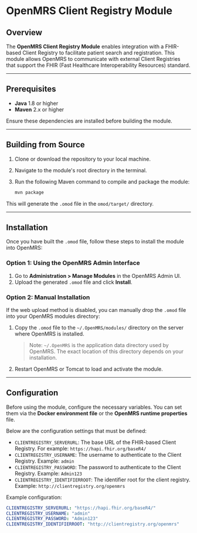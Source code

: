 # OpenMRS Client Registry Module

## Overview
The **OpenMRS Client Registry Module** enables integration with a FHIR-based Client Registry to facilitate patient search and registration. This module allows OpenMRS to communicate with external Client Registries that support the FHIR (Fast Healthcare Interoperability Resources) standard.

---

## Prerequisites

- **Java** 1.8 or higher
- **Maven** 2.x or higher

Ensure these dependencies are installed before building the module.

---

## Building from Source

1. Clone or download the repository to your local machine.
2. Navigate to the module's root directory in the terminal.
3. Run the following Maven command to compile and package the module:

    ```bash
    mvn package
    ```

This will generate the `.omod` file in the `omod/target/` directory.

---

## Installation

Once you have built the `.omod` file, follow these steps to install the module into OpenMRS:

### Option 1: Using the OpenMRS Admin Interface

1. Go to **Administration > Manage Modules** in the OpenMRS Admin UI.
2. Upload the generated `.omod` file and click **Install**.

### Option 2: Manual Installation

If the web upload method is disabled, you can manually drop the `.omod` file into your OpenMRS modules directory:

1. Copy the `.omod` file to the `~/.OpenMRS/modules/` directory on the server where OpenMRS is installed.
   
   > Note: `~/.OpenMRS` is the application data directory used by OpenMRS. The exact location of this directory depends on your installation.

2. Restart OpenMRS or Tomcat to load and activate the module.

---

## Configuration

Before using the module, configure the necessary variables. You can set them via the **Docker environment file** or the **OpenMRS runtime properties** file.

Below are the configuration settings that must be defined:

- `CLIENTREGISTRY_SERVERURL`: The base URL of the FHIR-based Client Registry. For example: `https://hapi.fhir.org/baseR4/`
- `CLIENTREGISTRY_USERNAME`: The username to authenticate to the Client Registry. Example: `admin`
- `CLIENTREGISTRY_PASSWORD`: The password to authenticate to the Client Registry. Example: `Admin123`
- `CLIENTREGISTRY_IDENTIFIERROOT`: The identifier root for the client registry. Example: `http://clientregistry.org/openmrs`

Example configuration:

```yaml
CLIENTREGISTRY_SERVERURL: "https://hapi.fhir.org/baseR4/"
CLIENTREGISTRY_USERNAME: "admin"
CLIENTREGISTRY_PASSWORD: "Admin123"
CLIENTREGISTRY_IDENTIFIERROOT: "http://clientregistry.org/openmrs"
